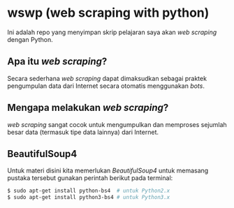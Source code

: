 # wswp (web scraping with python)
Ini adalah repo yang menyimpan skrip pelajaran saya akan *web scraping* dengan
Python.

## Apa itu *web scraping*?
Secara sederhana *web scraping* dapat dimaksudkan sebagai praktek pengumpulan
data dari Internet secara otomatis menggunakan *bots*.

## Mengapa melakukan *web scraping*?
*web scraping* sangat cocok untuk mengumpulkan dan memproses sejumlah besar
data (termasuk tipe data lainnya) dari Internet.

## BeautifulSoup4
Untuk materi disini kita memerlukan *BeautifulSoup4* untuk memasang pustaka
tersebut gunakan perintah berikut pada terminal:

```bash
$ sudo apt-get install python-bs4  # untuk Python2.x
$ sudo apt-get install python3-bs4 # untuk Python3.x
```
